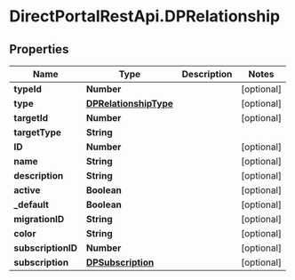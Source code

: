 # DirectPortalRestApi.DPRelationship

## Properties
Name | Type | Description | Notes
------------ | ------------- | ------------- | -------------
**typeId** | **Number** |  | [optional] 
**type** | [**DPRelationshipType**](DPRelationshipType.md) |  | [optional] 
**targetId** | **Number** |  | [optional] 
**targetType** | **String** |  | 
**ID** | **Number** |  | [optional] 
**name** | **String** |  | [optional] 
**description** | **String** |  | [optional] 
**active** | **Boolean** |  | [optional] 
**_default** | **Boolean** |  | [optional] 
**migrationID** | **String** |  | [optional] 
**color** | **String** |  | [optional] 
**subscriptionID** | **Number** |  | [optional] 
**subscription** | [**DPSubscription**](DPSubscription.md) |  | [optional] 


